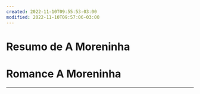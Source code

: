 ```yaml
---
created: 2022-11-10T09:55:53-03:00
modified: 2022-11-10T09:57:06-03:00
---
```


# Resumo de A Moreninha

# Romance A Moreninha

---
